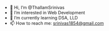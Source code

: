 - 👋 Hi, I’m @ThallamSrinivas
- 👀 I’m interested in Web Development 
- 🌱 I’m currently learning DSA, LLD
- 📫 How to reach me: srinivas1854@gmail.com

<!---
ThallamSrinivas/ThallamSrinivas is a ✨ special ✨ repository because its `README.md` (this file) appears on your GitHub profile.
You can click the Preview link to take a look at your changes.
--->
